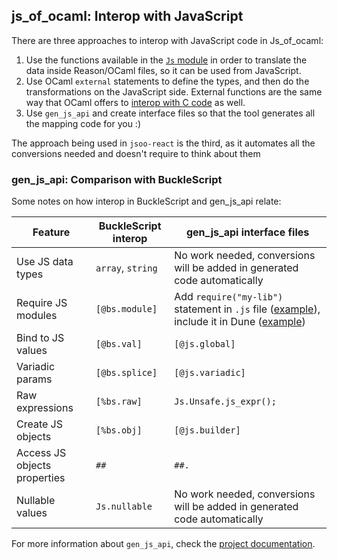 ## js_of_ocaml: Interop with JavaScript

There are three approaches to interop with JavaScript code in Js_of_ocaml:

1. Use the functions available in the [`Js` module](http://ocsigen.org/js_of_ocaml/3.1.0/api/Js) in order to translate the data inside Reason/OCaml files, so it can be used from JavaScript.
2. Use OCaml `external` statements to define the types, and then do the transformations on the JavaScript side. External functions are the same way that OCaml offers to [interop with C code](https://caml.inria.fr/pub/docs/manual-ocaml/intfc.html) as well.
3. Use `gen_js_api` and create interface files so that the tool generates all the mapping code for you :)

The approach being used in `jsoo-react` is the third, as it automates all the conversions needed and doesn't require to think about them

### gen_js_api: Comparison with BuckleScript

Some notes on how interop in BuckleScript and gen_js_api relate:

| Feature                      | BuckleScript interop  | gen_js_api interface files               |
| ---------------------------- | ----------------- | ---------------------------------------- |
| Use JS data types            | `array`, `string` | No work needed, conversions will be added in generated code automatically            |
| Require JS modules           | `[@bs.module]`    | Add `require("my-lib")` statement in `.js` file ([example](https://github.com/ml-in-barcelona/jsoo-react/blob/3a69759eaf7a777b8b006422b829c8e0fdcc94cf/lib/ReactJs.js)), include it in Dune ([example](https://github.com/ml-in-barcelona/jsoo-react/blob/3a69759eaf7a777b8b006422b829c8e0fdcc94cf/lib/dune#L5)) |
| Bind to JS values            | `[@bs.val]`       | `[@js.global]`                           |
| Variadic params              | `[@bs.splice]`    | `[@js.variadic]`                         |
| Raw expressions              | `[%bs.raw]`       | `Js.Unsafe.js_expr();`                   |
| Create JS objects            | `[%bs.obj]`       | `[@js.builder]`                          |
| Access JS objects properties | `##`              | `##.`                                    |
| Nullable values              | `Js.nullable`     | No work needed, conversions will be added in generated code automatically            |

For more information about `gen_js_api`, check the [project documentation](https://github.com/LexiFi/gen_js_api#documentation).
